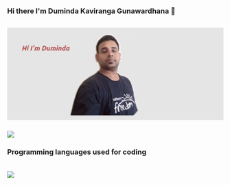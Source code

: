 ### Hi there I'm Duminda Kaviranga Gunawardhana 👋

## [![kaviranga's header](https://github.com/kaviranga/kaviranga/blob/main/images/edited_header.png)](https://github.com/kaviranga/kaviranga/)

<img align="center" src="https://github-readme-stats.vercel.app/api?username=kaviranga&theme=vue_repocard&show_icons=true" />

### Programming languages used for coding

</br>
<img align="center" src="https://github-readme-stats.vercel.app/api/top-langs/?username=kaviranga&layout=compact&theme=vue_repocard" />


<!--
**kaviranga/kaviranga** is a ✨ _special_ ✨ repository because its `README.md` (this file) appears on your GitHub profile.

Here are some ideas to get you started:

- 🔭 I’m currently working on ...
- 🌱 I’m currently learning ...
- 👯 I’m looking to collaborate on ...
- 🤔 I’m looking for help with ...
- 💬 Ask me about ...
- 📫 How to reach me: ...
- 😄 Pronouns: ...
- ⚡ Fun fact: ...
-->
